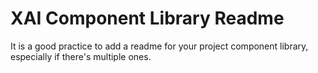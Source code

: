 # XAI Component Library Readme

It is a good practice to add a readme for your project component library, especially if there's multiple ones. 